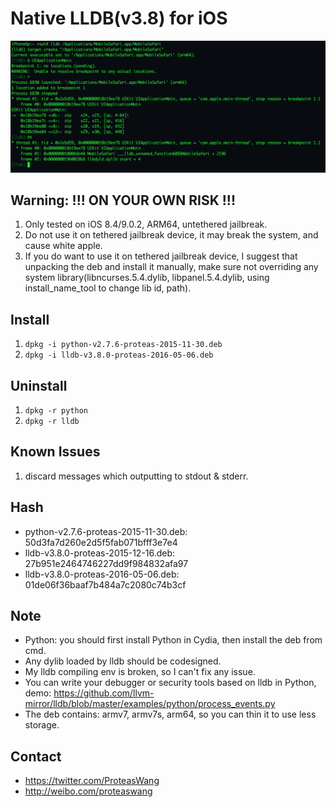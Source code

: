 # Native LLDB(v3.8) for iOS

![](./lldb-iOS.png)

## Warning: !!! ON YOUR OWN RISK !!!
1. Only tested on iOS 8.4/9.0.2, ARM64, untethered jailbreak.
2. Do not use it on tethered jailbreak device, it may break the system, and cause white apple.
3. If you do want to use it on tethered jailbreak device, I suggest that unpacking the deb and install it manually, make sure not overriding any system library(libncurses.5.4.dylib, libpanel.5.4.dylib, using install_name_tool to change lib id, path).

## Install
1. `dpkg -i python-v2.7.6-proteas-2015-11-30.deb`
2. `dpkg -i lldb-v3.8.0-proteas-2016-05-06.deb`

## Uninstall
1. `dpkg -r python`
2. `dpkg -r lldb`

## Known Issues
1. discard messages which outputting to stdout & stderr.

## Hash
* python-v2.7.6-proteas-2015-11-30.deb: 50d3fa7d260e2d5f5fab071bfff3e7e4
* lldb-v3.8.0-proteas-2015-12-16.deb:   27b951e2464746227dd9f984832afa97
* lldb-v3.8.0-proteas-2016-05-06.deb:   01de06f36baaf7b484a7c2080c74b3cf

## Note
* Python: you should first install Python in Cydia, then install the deb from cmd.
* Any dylib loaded by lldb should be codesigned.
* My lldb compiling env is broken, so I can't fix any issue.
* You can write your debugger or security tools based on lldb in Python, demo: https://github.com/llvm-mirror/lldb/blob/master/examples/python/process_events.py
* The deb contains: armv7, armv7s, arm64, so you can thin it to use less storage.

## Contact
* https://twitter.com/ProteasWang
* http://weibo.com/proteaswang

